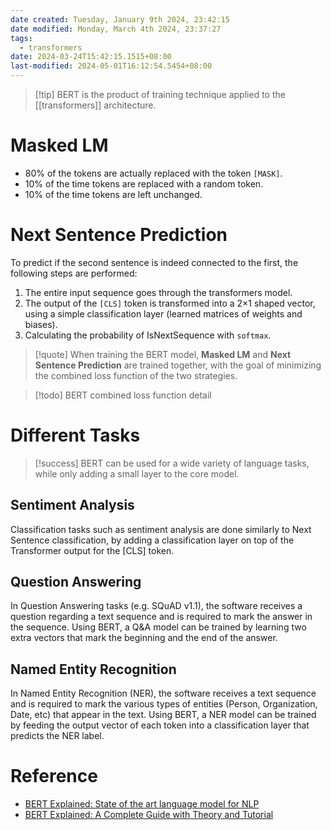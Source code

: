 ```yaml
---
date created: Tuesday, January 9th 2024, 23:42:15
date modified: Monday, March 4th 2024, 23:37:27
tags:
  - transformers
date: 2024-03-24T15:42:15.1515+08:00
last-modified: 2024-05-01T16:12:54.5454+08:00
---
```

> [!tip] BERT is the product of training technique applied to the [[transformers]] architecture.

# Masked LM

- 80% of the tokens are actually replaced with the token `[MASK]`.
- 10% of the time tokens are replaced with a random token.
- 10% of the time tokens are left unchanged.

# Next Sentence Prediction

To predict if the second sentence is indeed connected to the first, the following steps are performed:

1. The entire input sequence goes through the transformers model.
2. The output of the `[CLS]` token is transformed into a 2×1 shaped vector, using a simple classification layer (learned matrices of weights and biases).
3. Calculating the probability of IsNextSequence with `softmax`.

> [!quote] When training the BERT model, **Masked LM** and **Next Sentence Prediction** are trained together, with the goal of minimizing the combined loss function of the two strategies.

> [!todo] BERT combined loss function detail

# Different Tasks

> [!success] 
> BERT can be used for a wide variety of language tasks, while only adding a small layer to the core model.

## Sentiment Analysis

Classification tasks such as sentiment analysis are done similarly to Next Sentence classification, by adding a classification layer on top of the Transformer output for the [CLS] token.

## Question Answering

In Question Answering tasks (e.g. SQuAD v1.1), the software receives a question regarding a text sequence and is required to mark the answer in the sequence. Using BERT, a Q&A model can be trained by learning two extra vectors that mark the beginning and the end of the answer.

## Named Entity Recognition

In Named Entity Recognition (NER), the software receives a text sequence and is required to mark the various types of entities (Person, Organization, Date, etc) that appear in the text. Using BERT, a NER model can be trained by feeding the output vector of each token into a classification layer that predicts the NER label.

# Reference

- [BERT Explained: State of the art language model for NLP](https://towardsdatascience.com/bert-explained-state-of-the-art-language-model-for-nlp-f8b21a9b6270)
- [BERT Explained: A Complete Guide with Theory and Tutorial](https://medium.com/@samia.khalid/bert-explained-a-complete-guide-with-theory-and-tutorial-3ac9ebc8fa7c)
